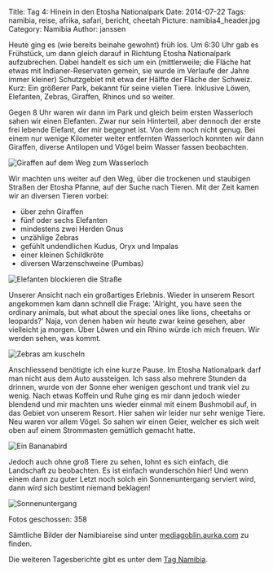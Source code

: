 Title: Tag 4: Hinein in den Etosha Nationalpark
Date: 2014-07-22
Tags: namibia, reise, afrika, safari, bericht, cheetah
Picture: namibia4_header.jpg
Category: Namibia
Author: janssen

Heute ging es (wie bereits beinahe gewohnt) früh los. Um 6:30 Uhr gab es Frühstück, um dann gleich darauf in Richtung Etosha Nationalpark aufzubrechen. Dabei handelt es sich um ein (mittlerweile; die Fläche hat etwas mit Indianer-Reservaten gemein, sie wurde im Verlaufe der Jahre immer kleiner) Schutzgebiet mit etwa der Hälfte der Fläche der Schweiz. Kurz: Ein größerer Park, bekannt für seine vielen Tiere. Inklusive Löwen, Elefanten, Zebras, Giraffen, Rhinos und so weiter.

Gegen 8 Uhr waren wir dann im Park und gleich beim ersten Wasserloch sahen wir einen Elefanten. Zwar nur sein Hinterteil, aber dennoch der erste frei lebende Elefant, der mir begegnet ist. Von dem noch nicht genug. Bei einem nur wenige Kilometer weiter entfernten Wasserloch konnten wir dann Giraffen, diverse Antilopen und Vögel beim Wasser fassen beobachten.

![Giraffen auf dem Weg zum Wasserloch](http://mediagoblin.aurka.com/mgoblin_media/media_entries/267/ABC2216.medium.jpg)

Wir machten uns weiter auf den Weg, über die trockenen und staubigen Straßen der Etosha Pfanne, auf der Suche nach Tieren. Mit der Zeit kamen wir an diversen Tieren vorbei:

* über zehn Giraffen
* fünf oder sechs Elefanten
* mindestens zwei Herden Gnus
* unzählige Zebras
* gefühlt undendlichen Kudus, Oryx und Impalas
* einer kleinen Schildkröte
* diversen Warzenschweine (Pumbas)

![Elefanten blockieren die Straße](http://mediagoblin.aurka.com/mgoblin_media/media_entries/273/ABC2386.medium.jpg)

Unserer Ansicht nach ein großartiges Erlebnis. Wieder in unserem Resort angekommen kam dann schnell die Frage: 'Alright, you have seen the ordinary animals, but what about the special ones like lions, cheetahs or leopards?' Naja, von denen haben wir heute zwar keine gesehen, aber vielleicht ja morgen. Über Löwen und ein Rhino würde ich mich freuen. Wir werden sehen, was kommt.

![Zebras am kuscheln](http://mediagoblin.aurka.com/mgoblin_media/media_entries/272/ABC2429.medium.jpg)

Anschliessend benötigte ich eine kurze Pause. Im Etosha Nationalpark darf man nicht aus dem Auto aussteigen. Ich sass also mehrere Stunden da drinnen, wurde von der Sonne eher wenigen geschont und trank viel zu wenig. Nach etwas Koffein und Ruhe ging es mir dann jedoch wieder blendend und mir machten uns wieder einmal mit einem Bushmobil auf, in das Gebiet von unserem Resort. Hier sahen wir leider nur sehr wenige Tiere. Neu waren vor allem Vögel. So sahen wir einen Geier, welcher es sich weit oben auf einem Strommasten gemütlich gemacht hatte.

![Ein Bananabird](http://mediagoblin.aurka.com/mgoblin_media/media_entries/275/ABC2475.medium.jpg)

Jedoch auch ohne groß Tiere zu sehen, lohnt es sich einfach, die Landschaft zu beobachten. Es ist einfach wunderschön hier! Und wenn einem dann zu guter Letzt noch solch ein Sonnenuntergang serviert wird, dann wird sich bestimt niemand beklagen!

![Sonnenuntergang](http://mediagoblin.aurka.com/mgoblin_media/media_entries/274/ABC2496.medium.jpg)


Fotos geschossen: 358

Sämtliche Bilder der Namibiareise sind unter [mediagoblin.aurka.com](http://mediagoblin.aurka.com/u/janssen/collection/namibia-2014/) zu finden.

Die weiteren Tagesberichte gibt es unter dem [Tag Namibia](http://blog.aurka.com/tag/namibia.html).
